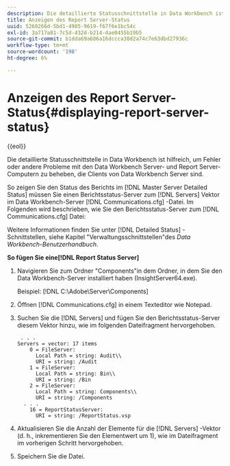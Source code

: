 ```yaml
---
description: Die detaillierte Statusschnittstelle in Data Workbench ist hilfreich, um Fehler oder andere Probleme mit den Data Workbench Server- und Report Server-Computern zu beheben, die Clients von Data Workbench Server sind.
title: Anzeigen des Report Server-Status
uuid: 5260266d-5bd1-4905-9619-f67f6e1bc54c
exl-id: 3a717a81-7c5d-432d-b214-4ae0455b19b5
source-git-commit: b1dda69a606a16dccca30d2a74c7e63dbd27936c
workflow-type: tm+mt
source-wordcount: '198'
ht-degree: 6%

---
```


# Anzeigen des Report Server-Status{#displaying-report-server-status}

{{eol}}

Die detaillierte Statusschnittstelle in Data Workbench ist hilfreich, um Fehler oder andere Probleme mit den Data Workbench Server- und Report Server-Computern zu beheben, die Clients von Data Workbench Server sind.

So zeigen Sie den Status des Berichts im [!DNL Master Server Detailed Status] müssen Sie einen Berichtsstatus-Server zum [!DNL Servers] Vektor im Data Workbench-Server [!DNL Communications.cfg] -Datei. Im Folgenden wird beschrieben, wie Sie den Berichtsstatus-Server zum [!DNL Communications.cfg] Datei:

Weitere Informationen finden Sie unter [!DNL Detailed Status] -Schnittstellen, siehe Kapitel &quot;Verwaltungsschnittstellen&quot;des *Data Workbench-Benutzerhandbuch*.

**So fügen Sie eine[!DNL Report Status Server]**

1. Navigieren Sie zum Ordner &quot;Components&quot;in dem Ordner, in dem Sie den Data Workbench-Server installiert haben (InsightServer64.exe).

   Beispiel: [!DNL C:\Adobe\Server\Components]
1. Öffnen [!DNL Communications.cfg] in einem Texteditor wie Notepad.
1. Suchen Sie die [!DNL Servers] und fügen Sie den Berichtsstatus-Server diesem Vektor hinzu, wie im folgenden Dateifragment hervorgehoben.

   ```
    . . .
   Servers = vector: 17 items
       0 = FileServer: 
         Local Path = string: Audit\\
         URI = string: /Audit
       1 = FileServer: 
         Local Path = string: Bin\\
         URI = string: /Bin
       2 = FileServer: 
         Local Path = string: Components\\
         URI = string: /Components
     . . .
       16 = ReportStatusServer: 
         URI = string: /ReportStatus.vsp
   ```

1. Aktualisieren Sie die Anzahl der Elemente für die [!DNL Servers] -Vektor (d. h., inkrementieren Sie den Elementwert um 1), wie im Dateifragment im vorherigen Schritt hervorgehoben.
1. Speichern Sie die Datei.
